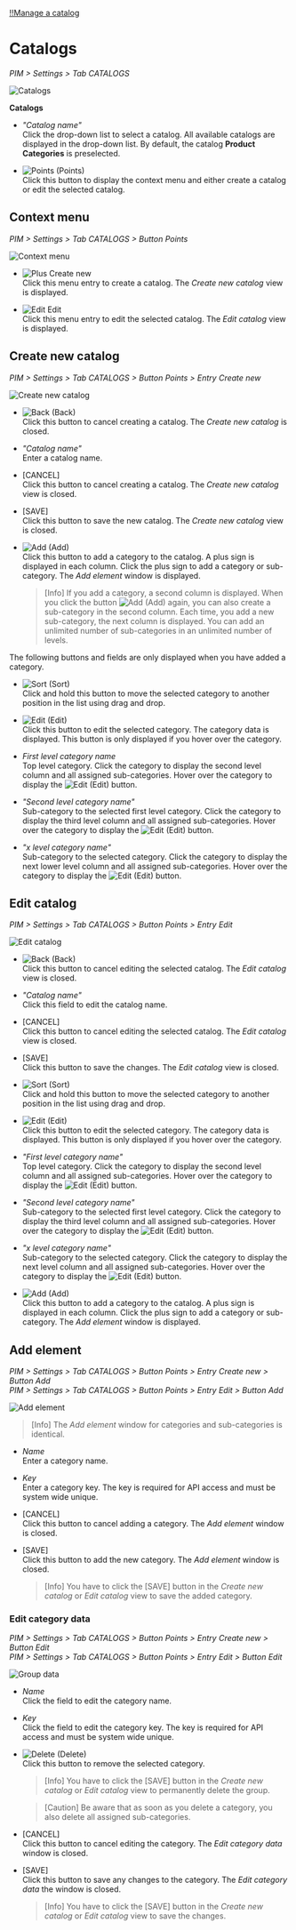 [!!Manage a catalog](../Integration/06_ManageCatalogs.md)

# Catalogs

[comment]: <> (UI buggy -> will be changed)

*PIM > Settings > Tab CATALOGS*

![Catalogs](../../Assets/Screenshots/PIM/Settings/Catalogs/Catalogs.png "[Catalogs]")

**Catalogs**

- *"Catalog name"*   
    Click the drop-down list to select a catalog. All available catalogs are displayed in the drop-down list. By default, the catalog **Product Categories** is preselected.

- ![Points](../../Assets/Icons/Points01.png "[Points]") (Points)  
    Click this button to display the context menu and either create a catalog or edit the selected catalog.


## Context menu

*PIM > Settings > Tab CATALOGS > Button Points*

![Context menu](../../Assets/Screenshots/PIM/Settings/Catalogs/ContextMenu.png "[Context menu]")

- ![Plus](../../Assets/Icons/Plus06.png "[Plus]") Create new   
    Click this menu entry to create a catalog. The *Create new catalog* view is displayed.

- ![Edit](../../Assets/Icons/Edit02.png "[Edit]") Edit   
    Click this menu entry to edit the selected catalog. The *Edit catalog* view is displayed.



## Create new catalog

*PIM > Settings > Tab CATALOGS > Button Points > Entry Create new*

![Create new catalog](../../Assets/Screenshots/PIM/Settings/Catalogs/CreateNewCatalog.png "[Create new catalog]")

- ![Back](../../Assets/Icons/Back02.png "[Back]") (Back)   
    Click this button to cancel creating a catalog. The *Create new catalog* is closed.

- *"Catalog name"*   
    Enter a catalog name.

- [CANCEL]   
    Click this button to cancel creating a catalog. The *Create new catalog* view is closed.

- [SAVE]   
    Click this button to save the new catalog. The *Create new catalog* view is closed.

- ![Add](../../Assets/Icons/Plus01.png "[Add]") (Add)   
    Click this button to add a category to the catalog. A plus sign is displayed in each column. Click the plus sign to add a category or sub-category. The *Add element* window is displayed.   

    > [Info] If you add a category, a second column is displayed. When you click the button ![Add](../../Assets/Icons/Plus01.png "[Add]") (Add) again, you can also create a sub-category in the second column. Each time, you add a new sub-category, the next column is displayed. You can add an unlimited number of sub-categories in an unlimited number of levels.

[comment]: <> (number of levels depends on screen size -> should it not be limited to a certain number of level? -> FETA-20)

The following buttons and fields are only displayed when you have added a category.

- ![Sort](../../Assets/Icons/Sort01.png "[Sort]") (Sort)   
    Click and hold this button to move the selected category to another position in the list using drag and drop.

- ![Edit](../../Assets/Icons/Edit03.png "[Edit]") (Edit)   
    Click this button to edit the selected category. The category data is displayed. This button is only displayed if you hover over the category.

- *First level category name*   
    Top level category. Click the category to display the second level column and all assigned sub-categories. Hover over the category to display the ![Edit](../../Assets/Icons/Edit03.png "[Edit]") (Edit) button.

- *"Second level category name"*   
    Sub-category to the selected first level category. Click the category to display the third level column and all assigned sub-categories. Hover over the category to display the ![Edit](../../Assets/Icons/Edit03.png "[Edit]") (Edit) button.

- *"x level category name"*   
    Sub-category to the selected category. Click the category to display the next lower level column and all assigned sub-categories. Hover over the category to display the ![Edit](../../Assets/Icons/Edit03.png "[Edit]") (Edit) button.



## Edit catalog

*PIM > Settings > Tab CATALOGS > Button Points > Entry Edit*

![Edit catalog](../../Assets/Screenshots/PIM/Settings/Catalogs/EditCatalog.png "[Edit catalog]")

- ![Back](../../Assets/Icons/Back02.png "[Back]") (Back)   
    Click this button to cancel editing the selected catalog. The *Edit catalog* view is closed.

- *"Catalog name"*   
    Click this field to edit the catalog name.

- [CANCEL]   
    Click this button to cancel editing the selected catalog. The *Edit catalog* view is closed.

- [SAVE]   
    Click this button to save the changes. The *Edit catalog* view is closed.

- ![Sort](../../Assets/Icons/Sort01.png "[Sort]") (Sort)   
    Click and hold this button to move the selected category to another position in the list using drag and drop.

- ![Edit](../../Assets/Icons/Edit03.png "[Edit]") (Edit)   
    Click this button to edit the selected category. The category data is displayed. This button is only displayed if you hover over the category.

- *"First level category name"*   
    Top level category. Click the category to display the second level column and all assigned sub-categories. Hover over the category to display the ![Edit](../../Assets/Icons/Edit03.png "[Edit]") (Edit) button.

- *"Second level category name"*   
    Sub-category to the selected first level category. Click the category to display the third level column and all assigned sub-categories. Hover over the category to display the ![Edit](../../Assets/Icons/Edit03.png "[Edit]") (Edit) button.

- *"x level category name"*   
    Sub-category to the selected category. Click the category to display the next level column and all assigned sub-categories. Hover over the category to display the ![Edit](../../Assets/Icons/Edit03.png "[Edit]") (Edit) button.

- ![Add](../../Assets/Icons/Plus01.png "[Add]") (Add)   
    Click this button to add a category to the catalog. A plus sign is displayed in each column. Click the plus sign to add a category or sub-category. The *Add element* window is displayed.   



## Add element

*PIM > Settings > Tab CATALOGS > Button Points > Entry Create new > Button Add*   
*PIM > Settings > Tab CATALOGS > Button Points > Entry Edit > Button Add*

![Add element](../../Assets/Screenshots/PIM/Settings/Catalogs/AddElement.png "[Add element]")

> [Info] The *Add element* window for categories and sub-categories is identical.

- *Name*   
    Enter a category name.

- *Key*   
    Enter a category key. The key is required for API access and must be system wide unique.

- [CANCEL]   
    Click this button to cancel adding a category. The *Add element* window is closed.

- [SAVE]   
    Click this button to add the new category. The *Add element* window is closed.

    > [Info] You have to click the [SAVE] button in the *Create new catalog* or *Edit catalog* view to save the added category.


### Edit category data

*PIM > Settings > Tab CATALOGS > Button Points > Entry Create new > Button Edit*   
*PIM > Settings > Tab CATALOGS > Button Points > Entry Edit > Button Edit*

![Group data](../../Assets/Screenshots/PIM/Settings/Catalogs/CategoryData.png "[Group data]")

- *Name*   
    Click the field to edit the category name.

- *Key*   
    Click the field to edit the category key. The key is required for API access and must be system wide unique.

- ![Delete](../../Assets/Icons/Trash01.png "[Delete]") (Delete)   
    Click this button to remove the selected category.

    > [Info] You have to click the [SAVE] button in the *Create new catalog* or *Edit catalog* view to permanently delete the group.

    > [Caution] Be aware that as soon as you delete a category, you also delete all assigned sub-categories.

- [CANCEL]   
    Click this button to cancel editing the category. The *Edit category data* window is closed.

- [SAVE]   
    Click this button to save any changes to the category. The *Edit category data* the window is closed.

    > [Info] You have to click the [SAVE] button in the *Create new catalog* or *Edit catalog* view to save the changes.
